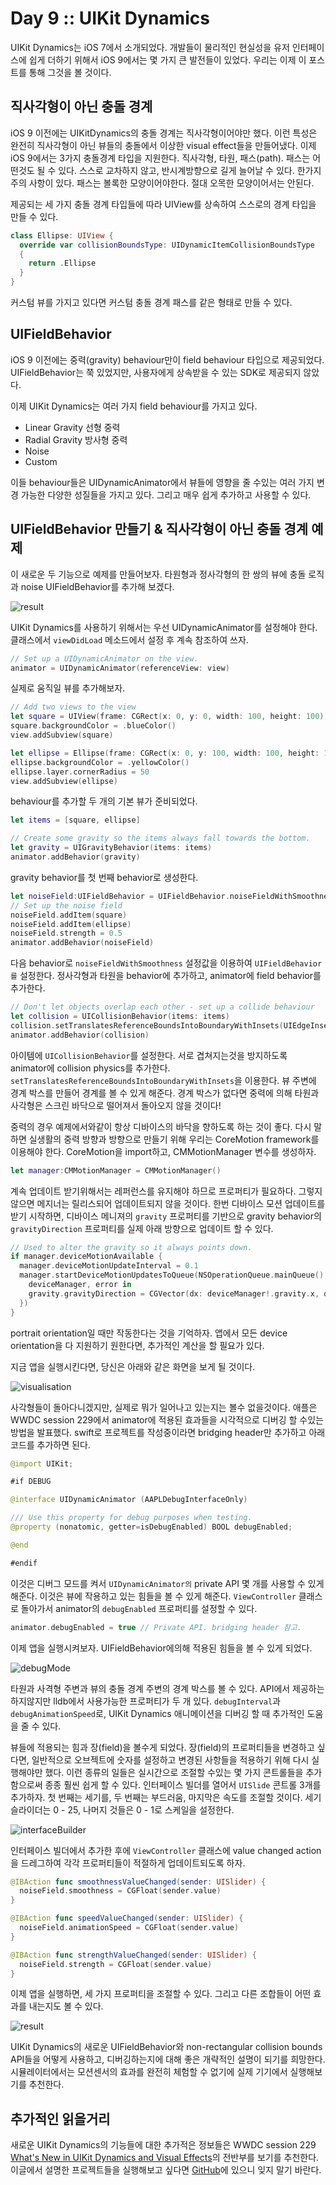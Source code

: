 # Day 9 :: UIKit Dynamics

UIKit Dynamics는 iOS 7에서 소개되었다. 개발들이 물리적인 현실성을 유저 인터페이스에 쉽게 더하기 위해서 iOS 9에서는 몇 가지 큰 발전들이 있었다. 우리는 이제 이 포스트를 통해 그것을 볼 것이다.

## 직사각형이 아닌 충돌 경계

iOS 9 이전에는 UIKitDynamics의 충돌 경계는 직사각형이어야만 했다. 이런 특성은 완전히 직사각형이 아닌 뷰들의 충돌에서 이상한 visual effect들을 만들어냈다. 이제 iOS 9에서는 3가지 충돌경계 타입을 지원한다. 직사각형, 타원, 패스(path). 패스는 어떤것도 될 수 있다. 스스로 교차하지 않고, 반시계방향으로 길게 늘어날 수 있다. 한가지 주의 사항이 있다. 패스는 볼록한 모양이어야한다. 절대 오목한 모양이어서는 안된다.

제공되는 세 가지 충돌 경계 타입들에 따라 UIView를 상속하여 스스로의 경계 타입을 만들 수 있다.

```swift
class Ellipse: UIView {
  override var collisionBoundsType: UIDynamicItemCollisionBoundsType
  {
    return .Ellipse
  }
}
```

커스텀 뷰를 가지고 있다면 커스텀 충돌 경계 패스를 같은 형태로 만들 수 있다.

## UIFieldBehavior

iOS 9 이전에는 중력(gravity) behaviour만이 field behaviour 타입으로 제공되었다. UIFieldBehavior는 쭉 있었지만, 사용자에게 상속받을 수 있는 SDK로 제공되지 않았다.

이제 UIKit Dynamics는 여러 가지 field behaviour를 가지고 있다.

- Linear Gravity 선형 중력
- Radial Gravity 방사형 중력
- Noise
- Custom

이들 behaviour들은 UIDynamicAnimator에서 뷰들에 영향을 줄 수있는 여러 가지 변경 가능한 다양한 성질들을 가지고 있다. 그리고 매우 쉽게 추가하고 사용할 수 있다.

## UIFieldBehavior 만들기 & 직사각형이 아닌 충돌 경계 예제

이 새로운 두 기능으로 예제를 만들어보자. 타원형과 정사각형의 한 쌍의 뷰에 충돌 로직과 noise UIFieldBehavior를 추가해 보겠다.

![result](./images/result.png)

UIKit Dynamics를 사용하기 위해서는 우선 UIDynamicAnimator를 설정해야 한다. 클래스에서 `viewDidLoad` 메소드에서 설정 후 계속 참조하여 쓰자.

```swift
// Set up a UIDynamicAnimator on the view.
animator = UIDynamicAnimator(referenceView: view)
```

실제로 움직일 뷰를 추가해보자.

```swift
// Add two views to the view
let square = UIView(frame: CGRect(x: 0, y: 0, width: 100, height: 100))
square.backgroundColor = .blueColor()
view.addSubview(square)

let ellipse = Ellipse(frame: CGRect(x: 0, y: 100, width: 100, height: 100))
ellipse.backgroundColor = .yellowColor()
ellipse.layer.cornerRadius = 50
view.addSubview(ellipse)
```

behaviour를 추가할 두 개의 기본 뷰가 준비되었다.

```swift
let items = [square, ellipse]

// Create some gravity so the items always fall towards the bottom.
let gravity = UIGravityBehavior(items: items)
animator.addBehavior(gravity)
```

gravity behavior를 첫 번째 behavior로 생성한다.

```swift
let noiseField:UIFieldBehavior = UIFieldBehavior.noiseFieldWithSmoothness(1.0, animationSpeed: 0.5)
// Set up the noise field
noiseField.addItem(square)
noiseField.addItem(ellipse)
noiseField.strength = 0.5
animator.addBehavior(noiseField)
```

다음 behavior로 `noiseFieldWithSmoothness` 설정값을 이용하여 `UIFieldBehavior를` 설정한다. 정사각형과 타원을 behavior에 추가하고, animator에 field behavior를 추가한다.

```swift
// Don't let objects overlap each other - set up a collide behaviour
let collision = UICollisionBehavior(items: items)
collision.setTranslatesReferenceBoundsIntoBoundaryWithInsets(UIEdgeInsets(top: 20, left: 5, bottom: 5, right: 5))
animator.addBehavior(collision)
```

아이템에 `UICollisionBehavior`를 설정한다. 서로 겹쳐지는것을 방지하도록 animator에 collision physics를 추가한다. `setTranslatesReferenceBoundsIntoBoundaryWithInsets`을 이용한다. 뷰 주변에 경계 박스를 만들어 경계를 볼 수 있게 해준다. 경계 박스가 없다면 중력에 의해 타원과 사각형은 스크린 바닥으로 떨어져서 돌아오지 않을 것이다!

중력의 경우 예제에서와같이 항상 디바이스의 바닥을 향하도록 하는 것이 좋다. 다시 말하면 실생활의 중력 방향과 방향으로 만들기 위해 우리는 CoreMotion framework를 이용해야 한다. CoreMotion을 import하고, CMMotionManager 변수를 생성하자.

```swift
let manager:CMMotionManager = CMMotionManager()
```

계속 업데이트 받기위해서는 레퍼런스를 유지해야 하므로 프로퍼티가 필요하다. 그렇지 않으면 메지너는 릴리스되어 업데이트되지 않을 것이다. 한번 디바이스 모션 업데이트를 받기 시작하면, 디바이스 메니져의 `gravity` 프로퍼티를 기반으로 gravity behavior의 `gravityDirection` 프로퍼티를 실제 아래 방향으로 업데이트 할 수 있다.

```swift
// Used to alter the gravity so it always points down.
if manager.deviceMotionAvailable {
  manager.deviceMotionUpdateInterval = 0.1
  manager.startDeviceMotionUpdatesToQueue(NSOperationQueue.mainQueue(), withHandler:{
    deviceManager, error in
    gravity.gravityDirection = CGVector(dx: deviceManager!.gravity.x, dy: -deviceManager!.gravity.y)
  })
}
```

portrait orientation일 때만 작동한다는 것을 기억하자. 앱에서 모든 device orientation을 다 지원하기 원한다면, 추가적인 계산을 할 필요가 있다.

지금 앱을 실행시킨다면, 당신은 아래와 같은 화면을 보게 될 것이다.

![visualisation](./images/visualisation.jpg)

사각형들이 돌아다니겠지만, 실제로 뭐가 일어나고 있는지는 볼수 없을것이다. 애플은 WWDC session 229에서 animator에 적용된 효과들을 시각적으로 디버깅 할 수있는 방법을 발표했다. swift로 프로젝트를 작성중이라면 bridging header만 추가하고 아래 코드를 추가하면 된다.

```swift
@import UIKit;

#if DEBUG

@interface UIDynamicAnimator (AAPLDebugInterfaceOnly)

/// Use this property for debug purposes when testing.
@property (nonatomic, getter=isDebugEnabled) BOOL debugEnabled;

@end

#endif
```
이것은 디버그 모드를 켜서 `UIDynamicAnimator의` private API 몇 개를 사용할 수 있게 해준다. 이것은 뷰에 작용하고 있는 힘들을 볼 수 있게 해준다. `ViewController` 클래스로 돌아가서 animator의 `debugEnabled` 프로퍼티를 설정할 수 있다.

```swift
animator.debugEnabled = true // Private API. bridging header 참고.
```

이제 앱을 실행시켜보자. UIFieldBehavior에의해 적용된 힘들을 볼 수 있게 되었다.

![debugMode](./images/debugMode.jpg)

타원과 사격형 주변과 뷰의 충돌 경계 주변의 경계 박스를 볼 수 있다. API에서 제공하는 하지않지만 lldb에서 사용가능한 프로퍼티가 두 개 있다. `debugInterval`과 `debugAnimationSpeed`로, UIKit Dynamics 애니메이션을 디버깅 할 때 추가적인 도움을 줄 수 있다.

뷰들에 적용되는 힘과 장(field)을 볼수게 되었다. 장(field)의 프로퍼티들을 변경하고 싶다면, 일반적으로 오브젝트에 숫자를 설정하고 변경된 사항들을 적용하기 위해 다시 실행해야만 했다. 이런 종류의 일들은 실시간으로 조절할 수있는 몇 가지 콘트롤들을 추가함으로써 종종 훨씬 쉽게 할 수 있다. 인터페이스 빌더를 열어서 `UISlide` 콘트롤 3개를 추가하자. 첫 번째는 세기를, 두 번째는 부드러움, 마지막은 속도를 조절할 것이다. 세기 슬라이더는 0 - 25, 나머지 것들은 0 - 1로 스케일을 설정한다.

![interfaceBuilder](./images/interfaceBuilder.png)

인터페이스 빌더에서 추가한 후에 `ViewController` 클래스에 value changed action을 드레그하여 각각 프로퍼티들이 적절하게 업데이트되도록 하자.

```swift
@IBAction func smoothnessValueChanged(sender: UISlider) {
  noiseField.smoothness = CGFloat(sender.value)
}

@IBAction func speedValueChanged(sender: UISlider) {
  noiseField.animationSpeed = CGFloat(sender.value)
}

@IBAction func strengthValueChanged(sender: UISlider) {
  noiseField.strength = CGFloat(sender.value)
}
```
이제 앱을 실행하면, 세 가지 프로퍼티을 조절할 수 있다. 그리고 다른 조합들이 어떤 효과를 내는지도 볼 수 있다.

![result](./images/result.png)

UIKit Dynamics의 새로운 UIFieldBehavior와 non-rectangular collision bounds API들을 어떻게 사용하고, 디버깅하는지에 대해 좋은 개략적인 설명이 되기를 희망한다. 시뮬레이터에서는 모션센서의 효과를 완전히 체험할 수 없기에 실제 기기에서 실행해보기를 추천한다.

## 추가적인 읽을거리

새로운 UIKit Dynamics의 기능들에 대한 추가적은 정보들은 WWDC session 229 [What's New in UIKit Dynamics and Visual Effects](https://developer.apple.com/videos/wwdc/2015/?id=229)의 전반부를 보기를 추천한다. 이글에서 설명한 프로젝트들을 실행해보고 싶다면 [GitHub](https://github.com/shinobicontrols/iOS9-day-by-day/tree/master/09-UIKit-Dynamics)에 있으니 잊지 말기 바란다.

